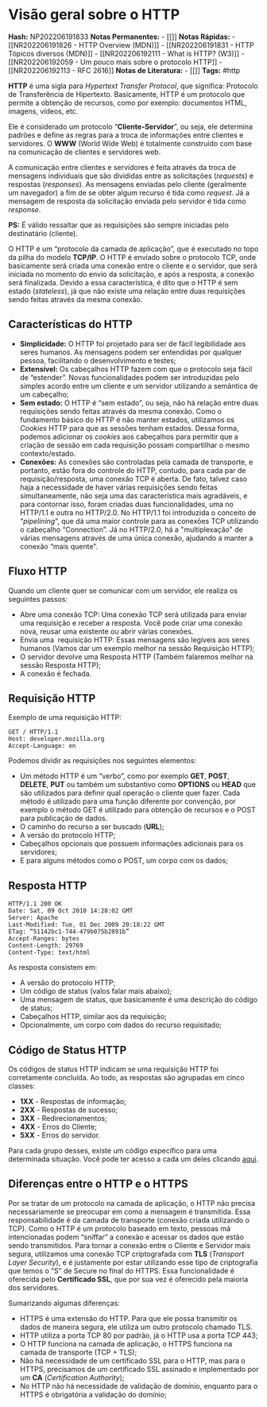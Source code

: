 # Visão geral sobre o HTTP

**Hash:** NP202206191833
**Notas Permanentes:** 
	- [[]]
**Notas Rápidas:**
	- [[NR202206191826 - HTTP Overview (MDN)]]
	- [[NR202206191831 - HTTP Tópicos diversos (MDN)]]
	- [[NR202206192111 - What is HTTP? (W3)]]
	- [[NR202206192059 - Um pouco mais sobre o protocolo HTTP]]
	- [[NR202206192113 - RFC 2616]]
**Notas de Literatura:**
	- [[]]
**Tags:**  #http 

**HTTP** é uma sigla para _Hypertext Transfer Protocol_, que significa: Protocolo de Transferência de Hipertexto. Basicamente, HTTP é um protocolo que permite a obtenção de recursos, como por exemplo: documentos HTML, imagens, vídeos, etc.

Ele é considerado um protocolo “**Cliente-Servidor**”, ou seja, ele determina padrões e define as regras para a troca de informações entre clientes e servidores. O **WWW** (World Wide Web) é totalmente construído com base na comunicação de clientes e servidores web.

A comunicação entre clientes e servidores é feita através da troca de mensagens individuais que são divididas entre as solicitações (_requests_) e respostas (_responses_). As mensagens enviadas pelo cliente (geralmente um navegador) a fim de se obter algum recurso é tida como _request_. Já a mensagem de resposta da solicitação enviada pelo servidor é tida como _response_.

**PS:** É válido ressaltar que as requisições são sempre iniciadas pelo destinatário (cliente).

O HTTP é um “protocolo da camada de aplicação”, que é executado no topo da pilha do modelo **TCP/IP**. O HTTP é enviado sobre o protocolo TCP, onde basicamente será criada uma conexão entre o cliente e o servidor, que será iniciada no momento do envio da solicitação, e após a resposta, a conexão será finalizada. Devido a essa característica, é dito que o HTTP é sem estado (_stateless_), já que não existe uma relação entre duas requisições sendo feitas através da mesma conexão.

## Características do HTTP

* **Simplicidade:** O HTTP foi projetado para ser de fácil legibilidade aos seres humanos. As mensagens podem ser entendidas por qualquer pessoa, facilitando o desenvolvimento e testes;    
* **Extensível:** Os cabeçalhos HTTP fazem com que o protocolo seja fácil de “estender”. Novas funcionalidades podem ser introduzidas pelo simples acordo entre um cliente e um servidor utilizando a semântica de um cabeçalho;
* **Sem estado:** O HTTP é “sem estado”, ou seja, não há relação entre duas requisições sendo feitas através da mesma conexão. Como o fundamento básico do HTTP é não manter estados, utilizamos os _Cookies_ HTTP para que as sessões tenham estados. Dessa forma, podemos adicionar os _cookies_ aos cabeçalhos para permitir que a criação de sessão em cada requisição possam compartilhar o mesmo contexto/estado.
* **Conexões:** As conexões são controladas pela camada de transporte, e portanto, estão fora do controle do HTTP, contudo, para cada par de requisição/resposta, uma conexão TCP é aberta. De fato, talvez caso haja a necessidade de haver várias requisições sendo feitas simultaneamente, não seja uma das característica mais agradáveis, e para contornar isso, foram criadas duas funcionalidades, uma no HTTP/1.1 e outra no HTTP/2.0. No HTTP/1.1 foi introduzida o conceito de “_pipelining_”, que dá uma maior controle para as conexões TCP utilizando o cabeçalho “Connection”. Já no HTTP/2.0, há a "multiplexação" de várias mensagens através de uma única conexão, ajudando a manter a conexão “mais quente”.

## Fluxo HTTP

Quando um cliente quer se comunicar com um servidor, ele realiza os seguintes passos:

-   Abre uma conexão TCP: Uma conexão TCP será utilizada para enviar uma requisição e receber a resposta. Você pode criar uma conexão nova, reusar uma existente ou abrir várias conexões.    
-   Envia uma  requisição HTTP: Essas mensagens são legíveis aos seres humanos (Vamos dar um exemplo melhor na sessão Requisição HTTP);
-   O servidor devolve uma Resposta HTTP (Também falaremos melhor na sessão Resposta HTTP);
-   A conexão é fechada. 

## Requisição HTTP

Exemplo de uma requisição HTTP:
```
GET / HTTP/1.1
Host: developer.mozilla.org
Accept-Language: en
```

Podemos dividir as requisições nos seguintes elementos:

* Um método HTTP é um “verbo”, como por exemplo **GET**, **POST**, **DELETE**, **PUT** ou também um substantivo como **OPTIONS** ou **HEAD** que são utilizados para definir qual operação o cliente quer fazer. Cada método é utilizado para uma função diferente por convenção, por exemplo o método GET é utilizado para obtenção de recursos e o POST para publicação de dados.
* O caminho do recurso a ser buscado (**URL**);
* A versão do protocolo HTTP;
* Cabeçalhos opcionais que possuem informações adicionais para os servidores;
* E para alguns métodos como o POST, um corpo com os dados;

## Resposta HTTP

```
HTTP/1.1 200 OK
Date: Sat, 09 Oct 2010 14:28:02 GMT
Server: Apache
Last-Modified: Tue, 01 Dec 2009 20:18:22 GMT
ETag: “51142bc1-744-479b075b2891b”
Accept-Ranges: bytes
Content-Length: 29769
Content-Type: text/html
```

As resposta consistem em:
*   A versão do protocolo HTTP;
*   Um código de status (valos falar mais abaixo);
*   Uma mensagem de status, que basicamente é uma descrição do código de status;
*   Cabeçalhos HTTP, similar aos da requisição;    
*   Opcionalmente, um corpo com dados do recurso requisitado;

## Código de Status HTTP

Os códigos de status HTTP indicam se uma requisição HTTP foi corretamente concluída. Ao todo, as respostas são agrupadas em cinco classes:

-   **1XX** - Respostas de informação;    
-   **2XX** - Respostas de sucesso;
-   **3XX** - Redirecionamentos;
-   **4XX** - Erros do Cliente;
-   **5XX** - Erros do servidor.

Para cada grupo desses, existe um código específico para uma determinada situação. Você pode ter acesso a cada um deles clicando [aqui](https://www.w3.org/Protocols/rfc2616/rfc2616-sec10.html).

## Diferenças entre o HTTP e o HTTPS

Por se tratar de um protocolo na camada de aplicação, o HTTP não precisa necessariamente se preocupar em como a mensagem é transmitida. Essa responsabilidade é da camada de transporte (conexão criada utilizando o TCP). Como o HTTP é um protocolo baseado em texto, pessoas má intencionadas podem “sniffar” a conexão e acessar os dados que estão sendo transmitidos. Para tornar a conexão entre o Cliente e Servidor mais segura, utilizamos uma conexão TCP criptografada com **TLS** (_Transport Layer Security_), e é justamente por estar utilizando esse tipo de criptografia que temos o “S” de Secure no final do HTTPS. Essa funcionalidade é oferecida pelo **Certificado SSL**, que por sua vez é oferecido pela maioria dos servidores.

Sumarizando algumas diferenças:

*   HTTPS é uma extensão do HTTP. Para que ele possa transmitir os dados de maneira segura, ele utiliza um outro protocolo chamado TLS.    
*   HTTP utiliza a porta TCP 80 por padrão, já o HTTP usa a porta TCP 443;
*   O HTTP funciona na camada de aplicação, o HTTPS funciona na camada de transporte (TCP + TLS);
*   Não há necessidade de um certificado SSL para o HTTP, mas para o HTTPS, precisamos de um certificado SSL assinado e implementado por um **CA** (_Certification Authority_);
*   No HTTP não há necessidade de validação de domínio, enquanto para o HTTPS é obrigatória a validação do domínio;

